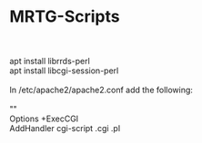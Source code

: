 # MRTG-Scripts
<br>
<br>
apt install librrds-perl<br>
apt install libcgi-session-perl<br>
<br>
In /etc/apache2/apache2.conf add the following:<br>
<br>
"<Directory /var/www/html/mrtg/*/>"<br>
       Options +ExecCGI<br>
       AddHandler cgi-script .cgi .pl<br>
</Directory><br>

